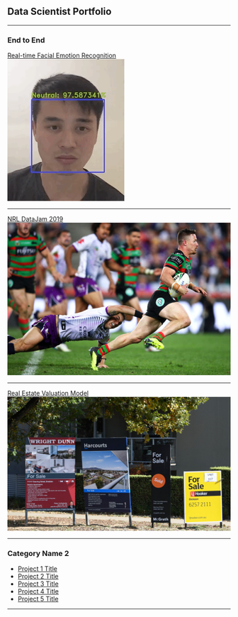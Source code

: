 ## Data Scientist Portfolio

---

### End to End

[Real-time Facial Emotion Recognition](https://github.com/martycheung/CppND-Facial-Emotion-Recognition)
<img src="images/app_demo.gif?raw=true"/>

---
[NRL DataJam 2019](https://github.com/martycheung/NRL-DataJam-2019)
<img src="images/rugby_league.jpg?raw=true"/>

---
[Real Estate Valuation Model](https://github.com/martycheung/Real-Estate-Dataset-and-Valuation-Model)
<img src="images/realestate.jpg?raw=true"/>

---

### Category Name 2

- [Project 1 Title](http://example.com/)
- [Project 2 Title](http://example.com/)
- [Project 3 Title](http://example.com/)
- [Project 4 Title](http://example.com/)
- [Project 5 Title](http://example.com/)

---
